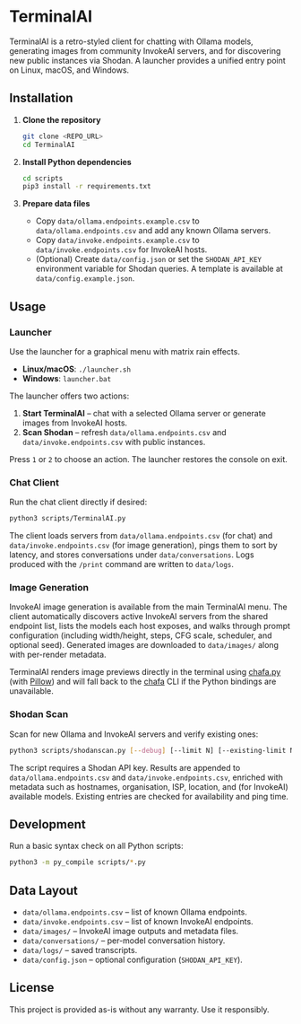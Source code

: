 # TerminalAI

TerminalAI is a retro-styled client for chatting with Ollama models, generating images from community InvokeAI servers, and for discovering new public instances via Shodan. A launcher provides a unified entry point on Linux, macOS, and Windows.

## Installation

1. **Clone the repository**

   ```bash
   git clone <REPO_URL>
   cd TerminalAI
   ```

2. **Install Python dependencies**

   ```bash
   cd scripts
   pip3 install -r requirements.txt
   ```

3. **Prepare data files**
   - Copy `data/ollama.endpoints.example.csv` to `data/ollama.endpoints.csv` and add any known Ollama servers.
   - Copy `data/invoke.endpoints.example.csv` to `data/invoke.endpoints.csv` for InvokeAI hosts.
   - (Optional) Create `data/config.json` or set the `SHODAN_API_KEY` environment variable for Shodan queries. A template is available at `data/config.example.json`.

## Usage

### Launcher

Use the launcher for a graphical menu with matrix rain effects.

- **Linux/macOS**: `./launcher.sh`
- **Windows**: `launcher.bat`

The launcher offers two actions:

1. **Start TerminalAI** – chat with a selected Ollama server or generate images from InvokeAI hosts.
2. **Scan Shodan** – refresh `data/ollama.endpoints.csv` and `data/invoke.endpoints.csv` with public instances.

Press `1` or `2` to choose an action. The launcher restores the console on exit.

### Chat Client

Run the chat client directly if desired:

```bash
python3 scripts/TerminalAI.py
```

The client loads servers from `data/ollama.endpoints.csv` (for chat) and `data/invoke.endpoints.csv` (for image generation), pings them to sort by latency, and stores conversations under `data/conversations`. Logs produced with the `/print` command are written to `data/logs`.

### Image Generation

InvokeAI image generation is available from the main TerminalAI menu. The client automatically discovers active InvokeAI servers from the shared endpoint list, lists the models each host exposes, and walks through prompt configuration (including width/height, steps, CFG scale, scheduler, and optional seed). Generated images are downloaded to `data/images/` along with per-render metadata.

TerminalAI renders image previews directly in the terminal using [chafa.py](https://github.com/GuardKenzie/chafa.py) (with [Pillow](https://python-pillow.org/)) and will fall back to the [chafa](https://hpjansson.org/chafa/) CLI if the Python bindings are unavailable.

### Shodan Scan

Scan for new Ollama and InvokeAI servers and verify existing ones:

```bash
python3 scripts/shodanscan.py [--debug] [--limit N] [--existing-limit N]
```

The script requires a Shodan API key. Results are appended to `data/ollama.endpoints.csv` and `data/invoke.endpoints.csv`, enriched with metadata such as hostnames, organisation, ISP, location, and (for InvokeAI) available models. Existing entries are checked for availability and ping time.

## Development

Run a basic syntax check on all Python scripts:

```bash
python3 -m py_compile scripts/*.py
```

## Data Layout

- `data/ollama.endpoints.csv` – list of known Ollama endpoints.
- `data/invoke.endpoints.csv` – list of known InvokeAI endpoints.
- `data/images/` – InvokeAI image outputs and metadata files.
- `data/conversations/` – per-model conversation history.
- `data/logs/` – saved transcripts.
- `data/config.json` – optional configuration (`SHODAN_API_KEY`).

## License

This project is provided as-is without any warranty. Use it responsibly.
